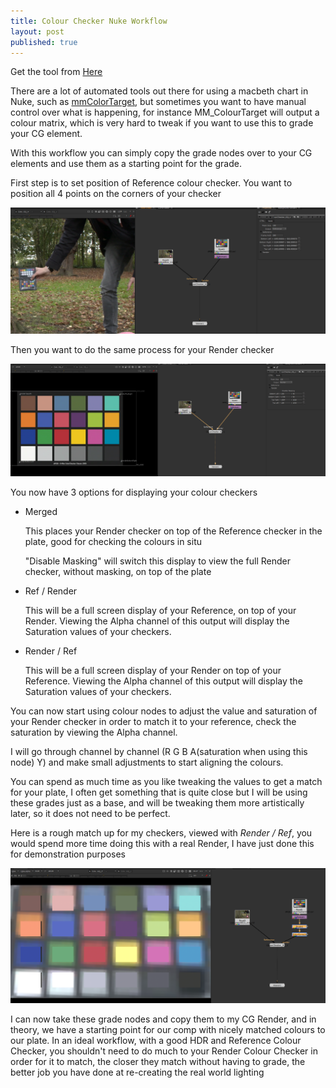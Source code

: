 ```yaml
---
title: Colour Checker Nuke Workflow
layout: post
published: true
---
```


Get the tool from [Here](https://github.com/gquelch/Nuke-Public-Gizmos)

There are a lot of automated tools out there for using a macbeth chart in Nuke, such as [mmColorTarget](http://www.nukepedia.com/gizmos/colour/mmcolortarget), but sometimes you want to have manual control over what is happening, for instance MM_ColourTarget will output a colour matrix, which is very hard to tweak if you want to use this to grade your CG element. 

With this workflow you can simply copy the grade nodes over to your CG elements and use them as a starting point for the grade.

First step is to set position of Reference colour checker. You want to position all 4 points on the corners of your checker

<img src="/assets/post_images/Colour%20Checker%20Nuke%20Workflow/Untitled.png" class = "responsive-image"/>

Then you want to do the same process for your Render checker

<img src="/assets/post_images/Colour%20Checker%20Nuke%20Workflow/Untitled%201.png" class = "responsive-image"/>

You now have 3 options for displaying your colour checkers

- Merged

    This places your Render checker on top of the Reference checker in the plate, good for checking the colours in situ

    "Disable Masking" will switch this display to view the full Render checker, without masking, on top of the plate

- Ref / Render

    This will be a full screen display of your Reference, on top of your Render. Viewing the Alpha channel of this output will display the Saturation values of your checkers.

- Render / Ref

    This will be a full screen display of your Render on top of your Reference. Viewing the Alpha channel of this output will display the Saturation values of your checkers.

You can now start using colour nodes to adjust the value and saturation of your Render checker in order to match it to your reference, check the saturation by viewing the Alpha channel.

I will go through channel by channel (R G B A(saturation when using this node) Y) and make small adjustments to start aligning the colours.

You can spend as much time as you like tweaking the values to get a match for your plate, I often get something that is quite close but I will be using these grades just as a base, and will be tweaking them more artistically later, so it does not need to be perfect.

Here is a rough match up for my checkers, viewed with *Render / Ref*, you would spend more time doing this with a real Render, I have just done this for demonstration purposes

<img src="/assets/post_images/Colour%20Checker%20Nuke%20Workflow/Untitled%202.png" class = "responsive-image"/>

I can now take these grade nodes and copy them to my CG Render, and in theory, we have a starting point for our comp with nicely matched colours to our plate. In an ideal workflow, with a good HDR and Reference Colour Checker, you shouldn't need to do much to your Render Colour Checker in order for it to match, the closer they match without having to grade, the better job you have done at re-creating the real world lighting